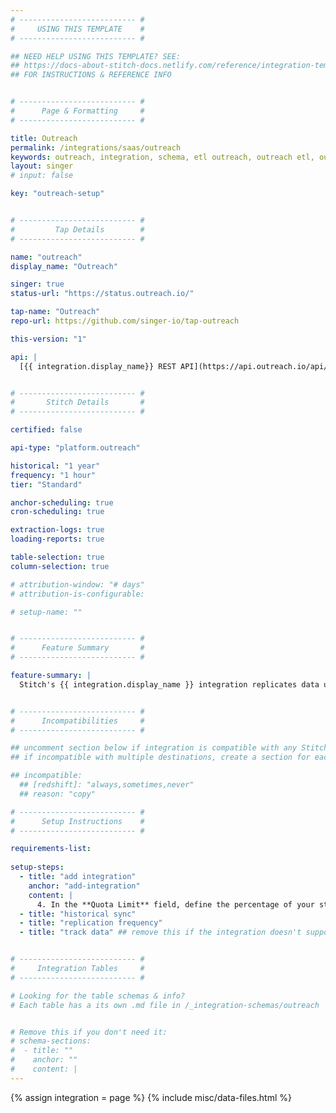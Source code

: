 ```yaml
---
# -------------------------- #
#     USING THIS TEMPLATE    #
# -------------------------- #

## NEED HELP USING THIS TEMPLATE? SEE:
## https://docs-about-stitch-docs.netlify.com/reference/integration-templates/saas/
## FOR INSTRUCTIONS & REFERENCE INFO


# -------------------------- #
#      Page & Formatting     #
# -------------------------- #

title: Outreach
permalink: /integrations/saas/outreach
keywords: outreach, integration, schema, etl outreach, outreach etl, outreach schema
layout: singer
# input: false

key: "outreach-setup"


# -------------------------- #
#         Tap Details        #
# -------------------------- #

name: "outreach"
display_name: "Outreach"

singer: true
status-url: "https://status.outreach.io/"

tap-name: "Outreach"
repo-url: https://github.com/singer-io/tap-outreach

this-version: "1"

api: |
  [{{ integration.display_name}} REST API](https://api.outreach.io/api/v2/docs){:target="new"}


# -------------------------- #
#       Stitch Details       #
# -------------------------- #

certified: false

api-type: "platform.outreach"

historical: "1 year"
frequency: "1 hour"
tier: "Standard"

anchor-scheduling: true
cron-scheduling: true

extraction-logs: true
loading-reports: true

table-selection: true
column-selection: true

# attribution-window: "# days"
# attribution-is-configurable: 

# setup-name: ""


# -------------------------- #
#      Feature Summary       #
# -------------------------- #

feature-summary: |
  Stitch's {{ integration.display_name }} integration replicates data using the {{ integration.api | flatify | strip }}. Refer to the [Schema](#schema) section for a list of objects available for replication.


# -------------------------- #
#      Incompatibilities     #
# -------------------------- #

## uncomment section below if integration is compatible with any Stitch destinations
## if incompatible with multiple destinations, create a section for each destination

## incompatible:
  ## [redshift]: "always,sometimes,never"
  ## reason: "copy" 

# -------------------------- #
#      Setup Instructions    #
# -------------------------- #

requirements-list:
  
setup-steps:
  - title: "add integration"
    anchor: "add-integration"
    content: |
      4. In the **Quota Limit** field, define the percentage of your standard {{ integration.display_name }} API quota Stitch is allowed to use. This is an optional field. Before you define the limit, refer to the [{{ integration.display_name }} API documentation](https://api.outreach.io/api/v2/docs#rate-limiting) to learn about your {{ integration.display_name }} rate limit.
  - title: "historical sync"
  - title: "replication frequency"
  - title: "track data" ## remove this if the integration doesn't support at least table selection


# -------------------------- #
#     Integration Tables     #
# -------------------------- #

# Looking for the table schemas & info?
# Each table has a its own .md file in /_integration-schemas/outreach


# Remove this if you don't need it:
# schema-sections:
#  - title: ""
#    anchor: ""
#    content: |
---
```

{% assign integration = page %}
{% include misc/data-files.html %}